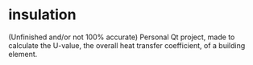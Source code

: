 # insulation
(Unfinished and/or not 100% accurate) Personal Qt project, made to calculate the U-value, the overall heat transfer coefficient, of a building element.
